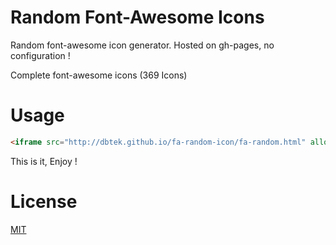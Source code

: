 Random Font-Awesome Icons
==============

Random font-awesome icon generator. Hosted on gh-pages, no configuration !

Complete font-awesome icons (369 Icons)

Usage
=====

``` html
<iframe src="http://dbtek.github.io/fa-random-icon/fa-random.html" allowtransparency="true" frameborder="0" scrolling="0" width="20" height="20" />
```

This is it, Enjoy !

License
=======

[MIT](http://opensource.org/licenses/MIT)

